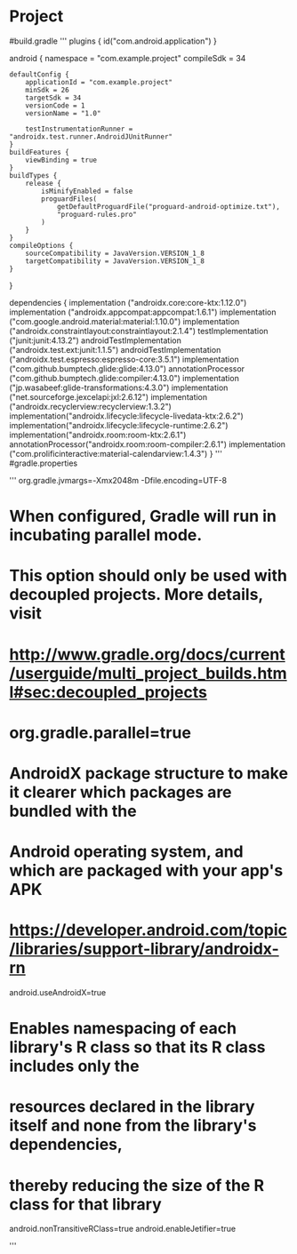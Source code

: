 # Project

#build.gradle
'''
plugins {
id("com.android.application")
}

android {
namespace = "com.example.project"
compileSdk = 34

    defaultConfig {
        applicationId = "com.example.project"
        minSdk = 26
        targetSdk = 34
        versionCode = 1
        versionName = "1.0"

        testInstrumentationRunner = "androidx.test.runner.AndroidJUnitRunner"
    }
    buildFeatures {
        viewBinding = true
    }
    buildTypes {
        release {
            isMinifyEnabled = false
            proguardFiles(
                getDefaultProguardFile("proguard-android-optimize.txt"),
                "proguard-rules.pro"
            )
        }
    }
    compileOptions {
        sourceCompatibility = JavaVersion.VERSION_1_8
        targetCompatibility = JavaVersion.VERSION_1_8
    }
}

dependencies {
implementation ("androidx.core:core-ktx:1.12.0")
implementation ("androidx.appcompat:appcompat:1.6.1")
implementation ("com.google.android.material:material:1.10.0")
implementation ("androidx.constraintlayout:constraintlayout:2.1.4")
testImplementation ("junit:junit:4.13.2")
androidTestImplementation ("androidx.test.ext:junit:1.1.5")
androidTestImplementation ("androidx.test.espresso:espresso-core:3.5.1")
implementation ("com.github.bumptech.glide:glide:4.13.0")
annotationProcessor ("com.github.bumptech.glide:compiler:4.13.0")
implementation ("jp.wasabeef:glide-transformations:4.3.0")
implementation ("net.sourceforge.jexcelapi:jxl:2.6.12")
implementation ("androidx.recyclerview:recyclerview:1.3.2")
implementation("androidx.lifecycle:lifecycle-livedata-ktx:2.6.2")
implementation("androidx.lifecycle:lifecycle-runtime:2.6.2")
implementation("androidx.room:room-ktx:2.6.1")
annotationProcessor("androidx.room:room-compiler:2.6.1")
implementation ("com.prolificinteractive:material-calendarview:1.4.3")
}
'''
#gradle.properties

'''
org.gradle.jvmargs=-Xmx2048m -Dfile.encoding=UTF-8
# When configured, Gradle will run in incubating parallel mode.
# This option should only be used with decoupled projects. More details, visit
# http://www.gradle.org/docs/current/userguide/multi_project_builds.html#sec:decoupled_projects
# org.gradle.parallel=true
# AndroidX package structure to make it clearer which packages are bundled with the
# Android operating system, and which are packaged with your app's APK
# https://developer.android.com/topic/libraries/support-library/androidx-rn
android.useAndroidX=true
# Enables namespacing of each library's R class so that its R class includes only the
# resources declared in the library itself and none from the library's dependencies,
# thereby reducing the size of the R class for that library
android.nonTransitiveRClass=true
android.enableJetifier=true

'''